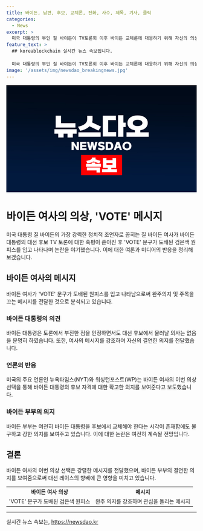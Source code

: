 ```yaml
---
title: 바이든, 남편, 후보, 교체론, 진화, 사수, 제목, 기사, 클릭
categories:
  - News
excerpt: >
  미국 대통령의 부인 질 바이든이 TV토론회 이후 바이든 교체론에 대응하기 위해 자신의 의상을 통해 강한 메시지를 전달하며 관심을 끌고 있다. 주변에서는 대통령 후보의 고령 논란으로 인해 후보 교체론이 커지고 있지만, 바이든 부인은 대통령의 의지를 강조하며 바이든의 후보 자격에 대한 의지를 보여주고 있다. 이에도 불구하고 일각에서는 바이든 대통령 교체론이 여전히 존재하고 있으며 일부 인물들은 그의 하차를 촉구하고 있다.
feature_text: >
  ## koreablockchain 실시간 뉴스 속보입니다.

  미국 대통령의 부인 질 바이든이 TV토론회 이후 바이든 교체론에 대응하기 위해 자신의 의상을 통해 강한 메시지를 전달하며 관심을 끌고 있다. 주변에서는 대통령 후보의 고령 논란으로 인해 후보 교체론이 커지고 있지만, 바이든 부인은 대통령의 의지를 강조하며 바이든의 후보 자격에 대한 의지를 보여주고 있다. 이에도 불구하고 일각에서는 바이든 대통령 교체론이 여전히 존재하고 있으며 일부 인물들은 그의 하차를 촉구하고 있다.
image: '/assets/img/newsdao_breakingnews.jpg'
---
```


<p><img src="/assets/img/newsdao_breakingnews.jpg" alt="koreablockchain 속보" /></p>

<h1 data-ke-size="size28"><b>바이든 여사의 의상, 'VOTE' 메시지</b></h1>

<p data-ke-size="size16">미국 대통령 질 바이든의 가장 강력한 정치적 조언자로 꼽히는 질 바이든 여사가 바이든 대통령의 대선 후보 TV 토론에 대한 혹평이 쏟아진 후 'VOTE' 문구가 도배된 검은색 원피스를 입고 나타나며 논란을 야기했습니다. 이에 대한 여론과 미디어의 반응을 정리해보겠습니다.</p>

<h2 data-ke-size="size26">바이든 여사의 메시지</h2>

<p data-ke-size="size16">바이든 여사가 'VOTE' 문구가 도배된 원피스를 입고 나타남으로써 완주의지 및 주목을 끄는 메시지를 전달한 것으로 분석되고 있습니다.</p>

<h3 data-ke-size="size24"><b>바이든 대통령의 의견</b></h3>

<p data-ke-size="size16">바이든 대통령은 토론에서 부진한 점을 인정하면서도 대선 후보에서 물러날 의사는 없음을 분명히 하였습니다. 또한, 여사의 메시지를 강조하며 자신의 결연한 의지를 전달했습니다.</p>

<h3 data-ke-size="size24">언론의 반응</h3>

<p data-ke-size="size16">미국의 주요 언론인 뉴욕타임스(NYT)와 워싱턴포스트(WP)는 바이든 여사의 이번 의상 선택을 통해 바이든 대통령의 후보 자격에 대한 확고한 의지를 보여준다고 보도했습니다.</p>

<h3 data-ke-size="size24">바이든 부부의 의지</h3>

<p data-ke-size="size16">바이든 부부는 여전히 바이든 대통령을 후보에서 교체해야 한다는 시각이 존재함에도 불구하고 강한 의지를 보여주고 있습니다. 이에 대한 논란은 여전히 계속될 전망입니다.</p>

<h2 data-ke-size="size26"><b>결론</b></h2>

<p data-ke-size="size16">바이든 여사의 이번 의상 선택은 강렬한 메시지를 전달했으며, 바이든 부부의 결연한 의지를 보여줌으로써 대선 레이스의 향배에 큰 영향을 미치고 있습니다.</p>

<table>
    <tr>
        <td style="text-align: center; height: 17px;"><b>바이든 여사 의상</b></td>
        <td style="text-align: center; height: 17px;"><b>메시지</b></td>
    </tr>
    <tr>
        <td style="text-align: center; height: 17px;">'VOTE' 문구가 도배된 검은색 원피스</td>
        <td style="text-align: center; height: 17px;">완주 의지를 강조하며 관심을 돌리는 메시지</td>
    </tr>
</table>

<p><hr></p>
실시간 뉴스 속보는, <a href="https://newsdao.kr" rel="dofollow">https://newsdao.kr</a>


